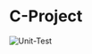 # C-Project
![Unit-Test](https://github.com/99002659/C-Project/workflows/Unit-Test/badge.svg?branch=main)

